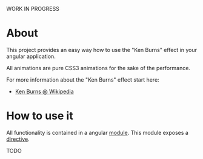 WORK IN PROGRESS

# About
This project provides an easy way how to use the "Ken Burns" effect in your angular application.

All animations are pure CSS3 animations for the sake of the performance.

For more information about the "Ken Burns" effect start here:
 * [Ken Burns @ Wikipedia](http://en.wikipedia.org/wiki/Ken_Burns_effect)

# How to use it
All functionality is contained in a angular [module](https://docs.angularjs.org/guide/module). This module exposes a [directive](https://docs.angularjs.org/guide/directive).

TODO
